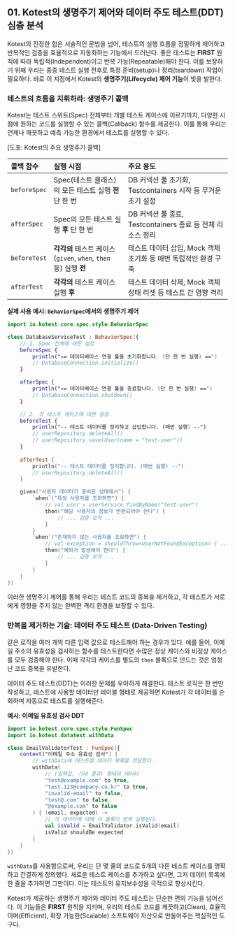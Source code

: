 ## 01\. Kotest의 생명주기 제어와 데이터 주도 테스트(DDT) 심층 분석

Kotest의 진정한 힘은 서술적인 문법을 넘어, 테스트의 실행 흐름을 정밀하게 제어하고 반복적인 검증을 효율적으로 자동화하는 기능에서 드러난다. 좋은 테스트는 **FIRST** 원칙에 따라 독립적(Independent)이고 반복 가능(Repeatable)해야 한다. 이를 보장하기 위해 우리는 종종 테스트 실행 전후로 특정 준비(setup)나 정리(teardown) 작업이 필요하다. 바로 이 지점에서 Kotest의 **생명주기(Lifecycle) 제어 기능**이 빛을 발한다.

### **테스트의 흐름을 지휘하라: 생명주기 콜백**

Kotest는 테스트 스위트(Spec) 전체부터 개별 테스트 케이스에 이르기까지, 다양한 시점에 원하는 코드를 실행할 수 있는 콜백(Callback) 함수를 제공한다. 이를 통해 우리는 언제나 깨끗하고 예측 가능한 환경에서 테스트를 실행할 수 있다.

[도표: Kotest의 주요 생명주기 콜백]

| 콜백 함수 | 실행 시점 | 주요 용도 |
| :--- | :--- | :--- |
| `beforeSpec` | Spec(테스트 클래스)의 모든 테스트 실행 **전** 단 한 번 | DB 커넥션 풀 초기화, Testcontainers 시작 등 무거운 초기 설정 |
| `afterSpec` | Spec의 모든 테스트 실행 **후** 단 한 번 | DB 커넥션 풀 종료, Testcontainers 종료 등 전체 리소스 정리 |
| `beforeTest` | **각각의** 테스트 케이스(`given`, `when`, `then` 등) 실행 **전** | 테스트 데이터 삽입, Mock 객체 초기화 등 매번 독립적인 환경 구축 |
| `afterTest` | **각각의** 테스트 케이스 실행 **후** | 테스트 데이터 삭제, Mock 객체 상태 리셋 등 테스트 간 영향 격리 |

**실제 사용 예시: `BehaviorSpec`에서의 생명주기 제어**

```kotlin
import io.kotest.core.spec.style.BehaviorSpec

class DatabaseServiceTest : BehaviorSpec({
    // 1. Spec 전체에 대한 설정
    beforeSpec {
        println("== 데이터베이스 연결 풀을 초기화합니다. (단 한 번 실행) ==")
        // DatabaseConnection.initialize()
    }

    afterSpec {
        println("== 데이터베이스 연결 풀을 종료합니다. (단 한 번 실행) ==")
        // DatabaseConnection.shutdown()
    }

    // 2. 각 테스트 케이스에 대한 설정
    beforeTest {
        println("-- 테스트 데이터를 정리하고 삽입합니다. (매번 실행) --")
        // userRepository.deleteAll()
        // userRepository.save(User(name = "test-user"))
    }
    
    afterTest {
        println("-- 테스트 데이터를 정리합니다. (매번 실행) --")
        // userRepository.deleteAll()
    }

    given("사용자 데이터가 준비된 상태에서") {
        `when`("특정 사용자를 조회하면") {
            // val user = userService.findByName("test-user")
            then("해당 사용자의 정보가 반환되어야 한다") {
                // ... 검증 로직 ...
            }
        }
        `when`("존재하지 않는 사용자를 조회하면") {
            // val exception = shouldThrow<UserNotFoundException> { ... }
            then("예외가 발생해야 한다") {
                // ... 검증 로직 ...
            }
        }
    }
})
```

이러한 생명주기 제어를 통해 우리는 테스트 코드의 중복을 제거하고, 각 테스트가 서로에게 영향을 주지 않는 완벽한 격리 환경을 보장할 수 있다.

### **반복을 제거하는 기술: 데이터 주도 테스트 (Data-Driven Testing)**

같은 로직을 여러 개의 다른 입력 값으로 테스트해야 하는 경우가 있다. 예를 들어, 이메일 주소의 유효성을 검사하는 함수를 테스트한다면 수많은 정상 케이스와 비정상 케이스를 모두 검증해야 한다. 이때 각각의 케이스를 별도의 `then` 블록으로 만드는 것은 엄청난 코드 중복을 유발한다.

데이터 주도 테스트(DDT)는 이러한 문제를 우아하게 해결한다. 테스트 로직은 한 번만 작성하고, 테스트에 사용할 데이터만 테이블 형태로 제공하면 Kotest가 각 데이터를 순회하며 자동으로 테스트를 실행해준다.

**예시: 이메일 유효성 검사 DDT**

```kotlin
import io.kotest.core.spec.style.FunSpec
import io.kotest.datatest.withData

class EmailValidatorTest : FunSpec({
    context("이메일 주소 유효성 검사") {
        // withData에 테스트할 데이터 목록을 전달한다.
        withData(
            // (입력값, 기대 결과) 형태의 데이터
            "test@example.com" to true,
            "test.123@company.co.kr" to true,
            "invalid-email" to false,
            "test@.com" to false,
            "@example.com" to false
        ) { (email, expected) ->
            // 각 데이터에 대해 이 블록이 반복 실행된다.
            val isValid = EmailValidator.isValid(email)
            isValid shouldBe expected
        }
    }
})
```

`withData`를 사용함으로써, 우리는 단 몇 줄의 코드로 5개의 다른 테스트 케이스를 명확하고 간결하게 정의했다. 새로운 테스트 케이스를 추가하고 싶다면, 그저 데이터 목록에 한 줄을 추가하면 그만이다. 이는 테스트의 유지보수성을 극적으로 향상시킨다.

Kotest가 제공하는 생명주기 제어와 데이터 주도 테스트는 단순한 편의 기능을 넘어선다. 이 기능들은 **FIRST** 원칙을 지키며, 우리의 테스트 코드를 깨끗하고(Clean), 효율적이며(Efficient), 확장 가능한(Scalable) 소프트웨어 자산으로 만들어주는 핵심적인 도구다.